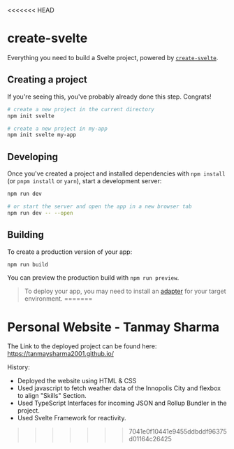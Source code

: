 <<<<<<< HEAD
# create-svelte

Everything you need to build a Svelte project, powered by [`create-svelte`](https://github.com/sveltejs/kit/tree/master/packages/create-svelte).

## Creating a project

If you're seeing this, you've probably already done this step. Congrats!

```bash
# create a new project in the current directory
npm init svelte

# create a new project in my-app
npm init svelte my-app
```

## Developing

Once you've created a project and installed dependencies with `npm install` (or `pnpm install` or `yarn`), start a development server:

```bash
npm run dev

# or start the server and open the app in a new browser tab
npm run dev -- --open
```

## Building

To create a production version of your app:

```bash
npm run build
```

You can preview the production build with `npm run preview`.

> To deploy your app, you may need to install an [adapter](https://kit.svelte.dev/docs/adapters) for your target environment.
=======
# Personal Website - Tanmay Sharma  
The Link to the deployed project can be found here: https://tanmaysharma2001.github.io/  
  
History:
 - Deployed the website using HTML & CSS
 - Used javascript to fetch weather data of the Innopolis City and flexbox to align "Skills" Section.
 - Used TypeScript Interfaces for incoming JSON and Rollup Bundler in the project.
 - Used Svelte Framework for reactivity.
>>>>>>> 7041e0f10441e9455ddbddf96375d01164c26425
